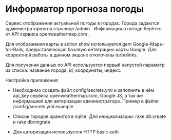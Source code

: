 # Информатор прогноза погоды

Сервис отображения актуальной погоды в городах. Города задаются администратором на странице /admin .
Информация о погоде берётся от API сервиса openweathermap.com .

Для отображения карты в action show используется gem Google-Maps-for-Rails, предоставляющая базовую интеграцию карты Google. Для корректной работы в данном экшене отключены turbolinks.

Для получения данных по API используется первый непустой параметр из списка: название города, id, координаты, индекс.

Настройка приложения:

* Необходимо создать файл config/secrets.yml и заполнить в нём api_key сервиса openweathermap.com, Google JS, а так же информацией для авторизации администратора. Пример в файле /config/secrets.yml.example

* Список городов хранится в sqlite. Для инициализации: rake db:create и rake db:migrate
* Для авторизации используется HTTP basic auth
